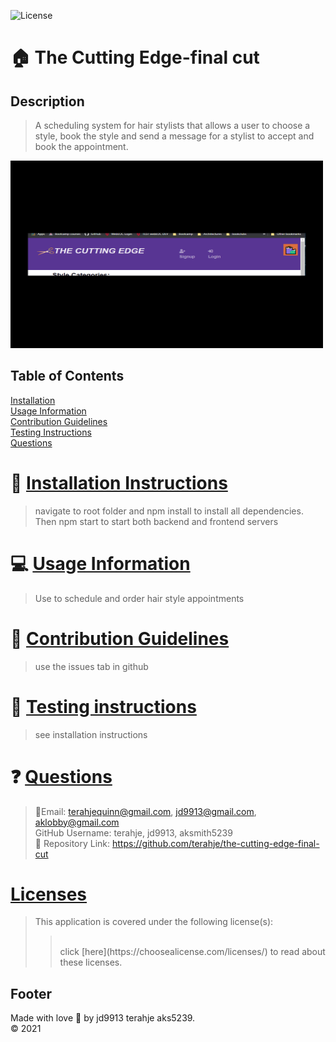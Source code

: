 ![License](https://img.shields.io/badge/License--blue.svg)

:house: The Cutting Edge-final cut <br>
==

Description
--
>A scheduling system for hair stylists that allows a user to choose a style, book the style and send a message for a stylist to accept and book the appointment. <br>
<img src="cuttingEdgeFinalCut.gif" height="300px" width="500px" />

## Table of Contents
[Installation](#install)<br>
[Usage Information](#usage)<br>
[Contribution Guidelines](#contribute)<br>
[Testing Instructions](#test)<br>
[Questions](#quest)<br>

:memo: [Installation Instructions](install)
========
>navigate to root folder and npm install to install all dependencies.  Then npm start to start both backend and frontend servers

:computer: [Usage Information](usage)
===
>Use to schedule and order hair style appointments

:incoming_envelope: [Contribution Guidelines](contribute)
==
>use the issues tab in github

:notebook: [Testing instructions](test)
==
>see installation instructions

:question: [Questions](quest)
==
>:email:Email: terahjequinn@gmail.com, jd9913@gmail.com, aklobby@gmail.com<br>
>GitHub Username: terahje, jd9913, aksmith5239<br>
>:link: Repository Link: https://github.com/terahje/the-cutting-edge-final-cut<br>

[Licenses](#license)
==
>This application is covered under the following license(s): <br>
>><br>
>>click [here](https://choosealicense.com/licenses/) to read about these licenses.

Footer
--

Made with love :gift_heart: by jd9913 terahje aks5239.<br>:copyright: 2021

        